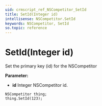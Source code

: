```yaml
---
uid: crmscript_ref_NSCompetitor_SetId
title: SetId(Integer id)
intellisense: NSCompetitor.SetId
keywords: NSCompetitor, SetId
so.topic: reference
---
```


# SetId(Integer id)

Set the primary key (id) for the NSCompetitor

**Parameter:** 
 - **id** Integer NSCompetitor id.

```crmscript
NSCompetitor thing;
thing.SetId(123);
```

